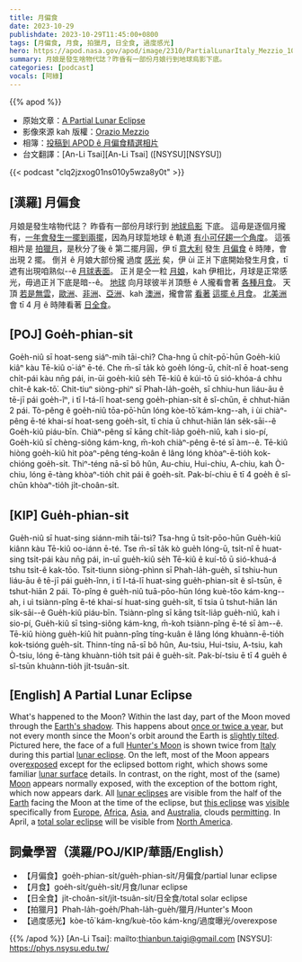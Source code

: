 ```yaml
---
title: 月偏食
date: 2023-10-29
publishdate: 2023-10-29T11:45:00+0800
tags: [月偏食, 月食, 拍獵月, 日全食, 過度感光]
hero: https://apod.nasa.gov/apod/image/2310/PartialLunarItaly_Mezzio_1080.jpg
summary: 月娘是發生啥物代誌？昨昏有一部份月娘行到地球烏影下底。
categories: [podcast]
vocals: [阿綠]
---
```


{{% apod %}}

- 原始文章：[A Partial Lunar Eclipse](https://apod.nasa.gov/apod/ap231029.html)
- 影像來源 kah 版權：[Orazio Mezzio](https://www.facebook.com/orazio.mezzio.1)
- 相簿：[投稿到 APOD ê 月偏食精選相片](https://www.facebook.com/media/set?vanity=APOD.Sky&set=a.320140650714519)
- 台文翻譯：[An-Li Tsai][An-Li Tsai] ([NSYSU][NSYSU])

{{< podcast "clq2jzxog01ns010y5wza8y0t" >}}

## [漢羅] 月偏食
月娘是發生啥物代誌？
昨昏有一部份月球行到 [地球烏影][Earth's shadow] 下底。
這毋是逐個月攏有，[一年會發生一擺到兩擺][once or twice a year]，因為月球踅地球 ê 軌道 [有小可仔趨一个角度][slightly tilted]。
這張相片是 [拍獵月][Hunter's Moon]，是秋分了後 ê 第二擺月圓，伊 tī [意大利][Italy] 發生 [月偏食][lunar eclipse] ê 時陣，會出現 2 擺。
倒爿 ê 月娘大部份攏 過度 [感光][exposed] 矣，伊 ùi 正爿下底開始發生月食，tī 遮有出現咱熟似--ê [月球表面][lunar surface]。
正爿是仝一粒 [月娘][Moon]，kah 伊相比，月球是正常感光，毋過正爿下底是暗--ê。
[地球][Earth] 向月球彼半爿頂懸 ê 人攏看會著 [各種月食][lunar eclipses]。
天頂 [若是無雲][permitting]，[歐洲][Europe]、[非洲][Africa]、[亞洲][Asia]、kah [澳洲][Australia]，攏會當 [看著][visible] [這擺 ê 月食][this eclipse]。
[北美洲][North America] 會 tī 4 月 ê 時陣看著 [日全食][total solar eclipse]。

## [POJ] Goe̍h-phian-si̍t
Goe̍h-niû sī hoat-seng siáⁿ-mih tāi-chì?
Cha-hng ū chi̍t-pō͘-hūn Goe̍h-kiû kiâⁿ kàu Tē-kiû o͘-iáⁿ ē-té.
Che m̄-sī ta̍k kò goe̍h lóng-ū, chi̍t-nî ē hoat-seng chi̍t-pái kàu nn̄g pái, in-ūi goe̍h-kiû se̍h Tē-kiû ê kúi-tō ū sió-khóa-á chhu chi̍t-ê kak-tō͘.
Chit-tiuⁿ siòng-phìⁿ sī Phah-la̍h-goe̍h, sī chhiu-hun liáu-āu ê tē-jī pái goe̍h-îⁿ, i tī I-tá-lī hoat-seng goe̍h-phian-si̍t ê sî-chūn, ē chhut-hiān 2 pái.
Tò-pêng ê goe̍h-niû tōa-pō͘-hūn lóng kòe-tō͘ kám-kng--ah, i ùi chiàⁿ-pêng ē-té khai-sí hoat-seng goe̍h-si̍t, tī chia ū chhut-hiān lán se̍k-sāi--ê Goe̍h-kiû piáu-bīn.
Chiàⁿ-pêng sī kāng chi̍t-lia̍p goe̍h-niû, kah i sio-pí, Goe̍h-kiû sī chèng-siông kám-kng, m̄-koh chiàⁿ-pêng ē-té sī àm--ê.
Tē-kiû hiòng goe̍h-kiû hit pòaⁿ-pêng téng-koân ê lâng lóng khòaⁿ-ē-tio̍h kok-chióng goe̍h-si̍t.
Thiⁿ-téng nā-sī bô hûn, Au-chiu, Hui-chiu, A-chiu, kah Ò-chiu, lóng ē-tàng khòaⁿ-tio̍h chit pái ê goe̍h-si̍t.
Pak-bí-chiu ē tī 4 goe̍h ê sî-chūn khòaⁿ-tio̍h ji̍t-choân-si̍t.

## [KIP] Gue̍h-phian-si̍t
Gue̍h-niû sī huat-sing siánn-mih tāi-tsì?
Tsa-hng ū tsi̍t-pōo-hūn Gue̍h-kiû kiânn kàu Tē-kiû oo-iánn ē-té.
Tse m̄-sī ta̍k kò gue̍h lóng-ū, tsi̍t-nî ē huat-sing tsi̍t-pái kàu nn̄g pái, in-uī gue̍h-kiû se̍h Tē-kiû ê kuí-tō ū sió-khuá-á tshu tsi̍t-ê kak-tōo.
Tsit-tiunn siòng-phìnn sī Phah-la̍h-gue̍h, sī tshiu-hun liáu-āu ê tē-jī pái gue̍h-înn, i tī I-tá-lī huat-sing gue̍h-phian-si̍t ê sî-tsūn, ē tshut-hiān 2 pái.
Tò-pîng ê gue̍h-niû tuā-pōo-hūn lóng kuè-tōo kám-kng--ah, i uì tsiànn-pîng ē-té khai-sí huat-sing gue̍h-si̍t, tī tsia ū tshut-hiān lán si̍k-sāi--ê Gue̍h-kiû piáu-bīn.
Tsiànn-pîng sī kāng tsi̍t-lia̍p gue̍h-niû, kah i sio-pí, Gue̍h-kiû sī tsìng-siông kám-kng, m̄-koh tsiànn-pîng ē-té sī àm--ê.
Tē-kiû hiòng gue̍h-kiû hit puànn-pîng tíng-kuân ê lâng lóng khuànn-ē-tio̍h kok-tsióng gue̍h-si̍t.
Thinn-tíng nā-sī bô hûn, Au-tsiu, Hui-tsiu, A-tsiu, kah Ò-tsiu, lóng ē-tàng khuànn-tio̍h tsit pái ê gue̍h-si̍t.
Pak-bí-tsiu ē tī 4 gue̍h ê sî-tsūn khuànn-tio̍h ji̍t-tsuân-si̍t.

## [English] A Partial Lunar Eclipse

What's happened to the Moon?
Within the last day, part of the Moon moved through the [Earth's shadow][Earth's shadow].
This happens about [once or twice a year][once or twice a year], but not every month since the Moon's orbit around the Earth is [slightly tilted][slightly tilted].
Pictured here, the face of a full [Hunter's Moon][Hunter's Moon] is shown twice from [Italy][Italy] during this partial [lunar eclipse][lunar eclipse].
On the left, most of the Moon appears over[exposed][exposed] except for the eclipsed bottom right, which shows some familiar [lunar surface][lunar surface] details.
In contrast, on the right, most of the (same) [Moon][Moon] appears normally exposed, with the exception of the bottom right, which now appears dark.
All [lunar eclipses][lunar eclipses] are visible from the half of the [Earth][Earth] facing the Moon at the time of the eclipse, but [this eclipse][this eclipse] was [visible][visible] specifically from [Europe][Europe], [Africa][Africa], [Asia][Asia], and [Australia][Australia], clouds [permitting][permitting].
In April, a [total solar eclipse][total solar eclipse] will be visible from [North America][North America].

## 詞彙學習（漢羅/POJ/KIP/華語/English）
- 【月偏食】goe̍h-phian-si̍t/gue̍h-phian-si̍t/月偏食/partial lunar eclipse
- 【月食】goe̍h-si̍t/gue̍h-si̍t/月食/lunar eclipse
- 【日全食】ji̍t-choân-si̍t/ji̍t-tsuân-si̍t/日全食/total solar eclipse
- 【拍獵月】Phah-la̍h-goe̍h/Phah-la̍h-gue̍h/獵月/Hunter's Moon
- 【過度感光】kòe-tō͘ kám-kng/kuè-tōo kám-kng/過度曝光/overexpose

{{% /apod %}}
[An-Li Tsai]: mailto:thianbun.taigi@gmail.com
[NSYSU]: https://phys.nsysu.edu.tw/

[copyright]: https://apod.nasa.gov/apod/fap/lib/about_apod.html#srapply
[License]: https://creativecommons.org/licenses/by/2.0/

[Earth's shadow]:https://apod.nasa.gov/apod/ap211125.html
[once or twice a year]:https://www.timeanddate.com/eclipse/2024
[slightly tilted]:https://earthsky.org/upl/2017/07/moon.orbit_-e1498934371864.jpg
[Hunter's Moon]:https://www.countryliving.com/life/entertainment/a45629701/what-is-a-hunters-moon/
[Italy]:https://en.wikipedia.org/wiki/Italy
[lunar eclipse]:https://science.nasa.gov/moon/lunar-phases-and-eclipses/
[exposed]:https://en.wikipedia.org/wiki/Exposure_(photography)
[lunar surface]:https://apod.nasa.gov/apod/ap220612.html
[Moon]:https://apod.nasa.gov/apod/ap200719.html
[lunar eclipses]:https://mars.nasa.gov/images/Lunar_eclipse_sideview.jpg
[Earth]:https://spaceplace.nasa.gov/all-about-earth/en/
[this eclipse]:https://www.timeanddate.com/eclipse/lunar/2023-october-28
[visible]:https://c.tadst.com/gfx/eclipses2/20231028/anim2d-380.mp4
[Europe]:https://en.wikipedia.org/wiki/Europe
[Africa]:https://en.wikipedia.org/wiki/Africa
[Asia]:https://en.wikipedia.org/wiki/Asia
[Australia]:https://en.wikipedia.org/wiki/Australia
[permitting]:https://live.staticflickr.com/8494/8298383476_bd8d1bc879_b.jpg
[total solar eclipse]:https://science.nasa.gov/eclipses/future-eclipses/eclipse-2024/where-when/
[North America]:https://en.wikipedia.org/wiki/North_America
